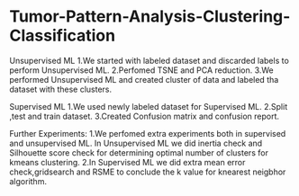 # Tumor-Pattern-Analysis-Clustering-Classification

Unsupervised ML
1.We started with labeled dataset and discarded labels to perform Unsupervised ML.
2.Perfomed TSNE and PCA reduction.
3.We performed Unsupervised ML and created cluster of data and labeled tha dataset with these clusters.

Supervised ML
1.We used newly labeled dataset for Supervised ML.
2.Split ,test and train dataset.
3.Created Confusion matrix and confusion report.


Further Experiments:
1.We perfomed extra experiments both in supervised and unsupervised ML. In Unsupervised ML we did inertia check and Silhouette score check for determining optimal number of clusters for kmeans clustering.
2.In Supervised ML we did extra mean error check,gridsearch and RSME to conclude the k value for knearest neigbhor algorithm.
